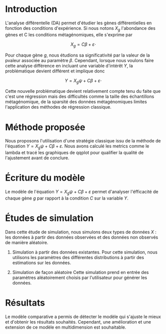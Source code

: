 # Introduction

L'analyse différentelle (DA) permet d'étudier les gènes différentielles en fonction des conditions d'expérience. Si nous notons $X_g$ l'abondance des gènes et C les conditions métagénomiques, elle s'exprime par

$$
X_g=C \beta+\varepsilon \cdot
$$

Pour chaque gène $g$, nous étudions sa significativité par la valeur de la pvaleur associée au paramètre $\beta$. Cependant, lorsque nous voulons faire cette analyse différence en incluant une variable d'intérêt $Y$, la problématique devient différent et implique donc 

$$Y=X_g \psi+C \beta+\varepsilon \cdot$$

Cette nouvelle problématique devient relativement compte tenu du faite que c'est une régression mais des difficultés comme la taille des échantillons métagénomique, de la sparsité des données métagénomiques limites l'application des méthodes de régression classique. 

# Méthode proposée
Nous proposons l'utilisation d'une stratégie classique issu de la méthode de l'équation $Y=X_g \psi+C \beta+\varepsilon$. Nous avons calculé les metrics comme le lambda et tracé les graphiques de qqplot pour qualifier la qualité de l'ajustement avant de conclure.


# Écriture du modèle 
Le modèle de l'équation $Y=X_g \psi+C \beta+\varepsilon$ permet d'analyser l'éfficacité de chaque gène $g$ par rapport à la condition $C$ sur la variable $Y$. 

# Études de simulation
Dans cette étude de simulation, nous simulons deux types de données $X$ : les données à partir des données observées et des données non observés de manière aléatoire.

1. Simulation à partir des données existantes. Pour cette simulation, nous utilisons les paramètres des différentes distributions à partir des estimations sur les données. 

2. Simulation de façon aléatoire
   Cette simulation prend en entrée des paramètres aléatoirement choisis par l'utilisateur pour générer les données.

# Résultats

Le modèle comparative  a permis de détecter le modèle qui s'ajuste le mieux et d'obtenir les résultats souhaités.
Cependant, une amélioration et une extension de ce modèle en multidimension est souhaitable.



